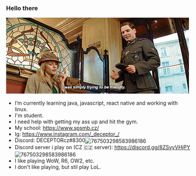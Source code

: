 ### Hello there
![Meme](https://github.com/kolar-daniel/gif/blob/main/1.gif)
- I’m currently learning java, javascript, react native and working with linux.
- I'm student.
- I need help with getting my ass up and hit the gym.
- My school: https://www.spsmb.cz/
- Ig: https://www.instagram.com/_deceptor_/
- Discord: DECEPTORcz#8300<img align="center" src="https://raw.githubusercontent.com/rahuldkjain/github-profile-readme-generator/master/src/images/icons/Social/discord.svg" alt="767503298583986186" height="30" width="40" /></a>
- Discord server i play on (CZ 🇨🇿 server): https://discord.gg/8ZSvyVHjPY<img align="center" src="https://raw.githubusercontent.com/rahuldkjain/github-profile-readme-generator/master/src/images/icons/Social/discord.svg" alt="767503298583986186" height="30" width="40" /></a>
- I like playing WoW, R6, OW2, etc.
- I don't like playing, but stil play LoL.
